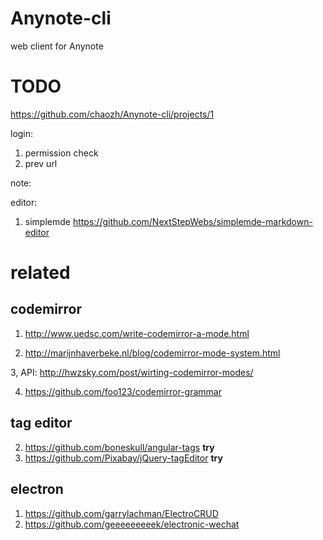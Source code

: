 # Anynote-cli
web client for Anynote

# TODO
https://github.com/chaozh/Anynote-cli/projects/1

login:

1. permission check
2. prev url

note:

editor:

1. simplemde
https://github.com/NextStepWebs/simplemde-markdown-editor

# related

## codemirror

1. http://www.uedsc.com/write-codemirror-a-mode.html

2. http://marijnhaverbeke.nl/blog/codemirror-mode-system.html

3, API: http://hwzsky.com/post/wirting-codemirror-modes/

4. https://github.com/foo123/codemirror-grammar

## tag editor

2. https://github.com/boneskull/angular-tags **try**
4. https://github.com/Pixabay/jQuery-tagEditor **try**

## electron

1. https://github.com/garrylachman/ElectroCRUD
2. https://github.com/geeeeeeeeek/electronic-wechat
